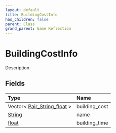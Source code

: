 ```yaml
---
layout: default
title: BuildingCostInfo
has_children: false
parent: Class
grand_parent: Game Reflection
---
```

# BuildingCostInfo
Description 

## Fields

| Type | Name |
|:----------|:--------------|
| Vector< [Pair_String_float](/riftbreaker-wiki/docs/game-reflection/classes/pair__string_float/) > | building_cost |
| [String](/riftbreaker-wiki/docs/game-reflection/components/string/) | name |
| [float](/riftbreaker-wiki/docs/game-reflection/components/float/) | building_time |

